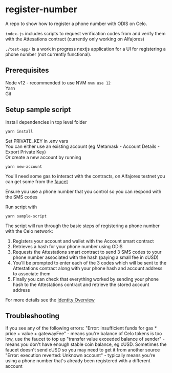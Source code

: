 # register-number

A repo to show how to register a phone number with ODIS on Celo.

`index.js` includes scripts to request verification codes from and verify them with the Attesations contract (currently only working on Alfajores)

`./test-app/` is a work in progress nextjs application for a UI for registering a phone number (not currently functional).

## Prerequisites

Node v12 - recommended to use NVM `nvm use 12`  
Yarn  
Git  

## Setup sample script

Install dependencies in top level folder
```
yarn install
```

Set PRIVATE_KEY in .env vars  
You can either use an existing account (eg Metamask - Account Details - Export Private Key)  
Or create a new account by running 
```
yarn new-account
```

You'll need some gas to interact with the contracts, on Alfajores testnet you can get some from the [faucet](https://celo.org/developers/faucet)

Ensure you use a phone number that you control so you can respond with the SMS codes

Run script with
```
yarn sample-script
```

The script will run through the basic steps of registering a phone number with the Celo network:
1. Registers your account and wallet with the Account smart contract
2. Retrieves a hash for your phone number using ODIS
3. Requests the Attestations smart contract to send 3 SMS codes to your phone number associated with the hash (paying a small fee in cUSD)
4. You'll be prompted to enter each of the 3 codes which will be sent to the Attestations contract along with your phone hash and account address to associate them
5. Finally you can check that everything worked by sending your phone hash to the Attestations contract and retrieve the stored account address


For more details see the [Identity Overview](https://docs.celo.org/celo-codebase/protocol/identity)

## Troubleshooting

If you see any of the following errors:
"Error: insufficient funds for gas * price + value + gatewayFee" - means you're balance of Celo tokens is too low, use the faucet to top up
"transfer value exceeded balance of sender" - means you don't have enough stable coin balance, eg cUSD. Sometimes the faucet doesn't send cUSD so you may need to get it from another source
"Error: execution reverted: Unknown account" - typically means you're using a phone number that's already been registered with a different account
